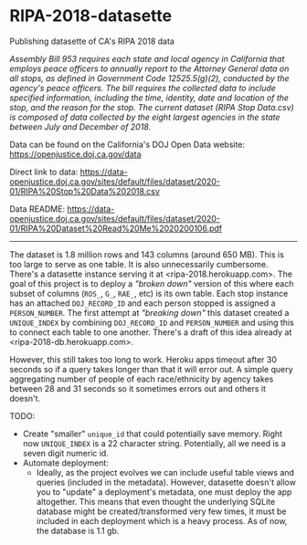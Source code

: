 # RIPA-2018-datasette
Publishing datasette of CA's RIPA 2018 data

_Assembly Bill 953 requires each state and local agency in California that employs peace officers to annually report to the Attorney General data on all stops, as defined in Government Code 12525.5(g)(2), conducted by the agency's peace officers. The bill requires the collected data to include specified information, including the time, identity, date and location of the stop, and the reason for the stop. The current dataset (RIPA Stop Data.csv)  is composed of data collected by the eight largest agencies in the state between July and December of 2018._

Data can be found on the California's DOJ Open Data website: https://openjustice.doj.ca.gov/data

Direct link to data: https://data-openjustice.doj.ca.gov/sites/default/files/dataset/2020-01/RIPA%20Stop%20Data%202018.csv

Data README: https://data-openjustice.doj.ca.gov/sites/default/files/dataset/2020-01/RIPA%20Dataset%20Read%20Me%2020200106.pdf

***
The dataset is 1.8 million rows and 143 columns (around 650 MB). This is too large to serve as one table. It is also unnecessarily cumbersome. There's a datasette instance serving it at <ripa-2018.herokuapp.com>. 
The goal of this project is to deploy a _"broken down"_ version of this where each subset of columns (`ROS_`, `G_`, `RAE_`, etc) is its own table. Each stop instance has an attached `DOJ_RECORD_ID` and each person stopped is assigned a `PERSON_NUMBER`. 
The first attempt at _"breaking down"_ this dataset created a `UNIQUE_INDEX` by combining `DOJ_RECORD_ID` and `PERSON_NUMBER` and using this to connect each table to one another. 
There's a draft of this idea already at <ripa-2018-db.herokuapp.com>. 

However, this still takes too long to work. Heroku apps timeout after 30 seconds so if a query takes longer than that it will error out. A simple query aggregating number of people of each race/ethnicity by agency takes between 28 and 31 seconds so it sometimes errors out and others it doesn't. 

TODO:
- Create "smaller" `unique_id` that could potentially save memory. Right now `UNIQUE_INDEX` is a 22 character string. Potentially, all we need is a seven digit numeric id. 
- Automate deployment:
  - Ideally, as the project evolves we can include useful table views and queries (included in the metadata). However, datasette doesn't allow you to "update" a deployment's metadata, one must deploy the app altogether. 
    This means that even thought the underlying SQLite database might be created/transformed very few times, it must be included in each deployment which is a heavy process. As of now, the database is 1.1 gb.  
